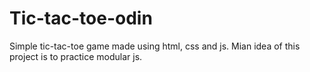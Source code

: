 # Tic-tac-toe-odin
Simple tic-tac-toe game made using html, css and js. Mian idea of this project is to practice modular js.